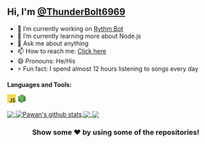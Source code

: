 ## Hi, I'm [@ThunderBolt6969](https://github.com/ThunderBolt6969)


- 🔭 I’m currently working on [Rythm Bot](https://frontier.xyz/)
- 🌱 I’m currently learning more about Node.js
- 💬 Ask me about anything
- 📫 How to reach me: [Click here](https://discord.gg/VkvrWB89MS)
- 😄 Pronouns: He/His
- ⚡ Fun fact: I spend almost 12 hours listening to songs every day


**Languages and Tools:**  

<code><img height="20" src="https://raw.githubusercontent.com/github/explore/80688e429a7d4ef2fca1e82350fe8e3517d3494d/topics/javascript/javascript.png"></code>
<code><img height="20" src="https://raw.githubusercontent.com/github/explore/80688e429a7d4ef2fca1e82350fe8e3517d3494d/topics/nodejs/nodejs.png"></code>    

<a href="https://github.com/ThunderBolt6969">
  <img align="center" src="https://github-readme-stats.vercel.app/api/top-langs/?username=ThunderBolt6969&theme=light&hide_langs_below=1" />
</a>
<a href="https://github.com/ThunderBolt6969">
 <img align="center" src="https://github-readme-stats.vercel.app/api?username=ThunderBolt6969&show_icons=true&theme=light&line_height=27" alt="Pawan's github stats"/>
</a>
<a href="https://github.com/ThunderBolt6969/">
  <img align="center" src="https://github-readme-stats.vercel.app/api/pin/?username=ThunderBolt6969&repo=&theme=light" />

</a>
<a href="https://github.com/ThunderBolt6969/">
 <img align="center" src="https://github-readme-stats.vercel.app/api/pin/?username=iampawan&repo=&theme=light" />
</a>

<div align="center">

### Show some ❤️ by using some of the repositories!

</div>

